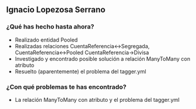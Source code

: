 ## Ignacio Lopezosa Serrano
### ¿Qué has hecho hasta ahora?
- Realizado entidad Pooled
- Realizadas relaciones CuentaReferencia<->Segregada, CuentaReferencia<->Pooled CuentaReferencia->Divisa
- Investigado y encontrado posible solución a relación ManyToMany con atributo
- Resuelto (aparentemente) el problema del tagger.yml
### ¿Con qué problemas te has encontrado?
- La relación ManyToMany con atributo y el problema del tagger.yml
<br><br>

